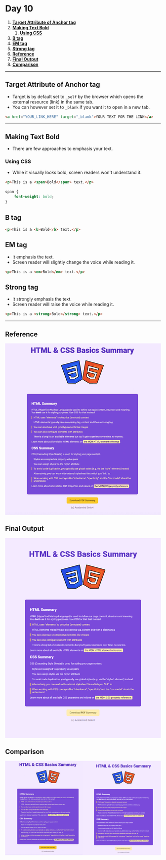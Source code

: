 # **Day 10** <!-- omit in toc -->

1. [**Target Attribute of Anchor tag**](#target-attribute-of-anchor-tag)
2. [**Making Text Bold**](#making-text-bold)
   1. [**Using CSS**](#using-css)
3. [**B tag**](#b-tag)
4. [**EM tag**](#em-tag)
5. [**Strong tag**](#strong-tag)
6. [**Reference**](#reference)
7. [**Final Output**](#final-output)
8. [**Comparison**](#comparison)

---

## **Target Attribute of Anchor tag**

-   Target is by default set to `_self` by the browser which opens the external resource (link) in the same tab.
-   You can however set it to `_blank` if you want it to open in a new tab.

```html
<a href="YOUR_LINK_HERE" target="_blank">YOUR TEXT FOR THE LINK</a>
```

---

## **Making Text Bold**

-   There are few approaches to emphasis your text.

### **Using CSS**

-   While it visually looks bold, screen readers won't understand it.

```html
<p>This is a <span>Bold</span> text.</p>
```

```css
span {
    font-weight: bold;
}
```

## **B tag**

```html
<p>This is a <b>Bold</b> text.</p>
```

## **EM tag**

-   It emphasis the text.
-   Screen reader will slightly change the voice while reading it.

```html
<p>This is a <em>Bold</em> text.</p>
```

## **Strong tag**

-   It strongly emphasis the text.
-   Screen reader will raise the voice while reading it.

```html
<p>This is a <strong>Bold</strong> text.</p>
```

---

## **Reference**

![Reference](./images/finished-site.jpg)

## **Final Output**

![Final Output](./images/output.png)

## **Comparison**

![Comparison](./images/compare.png)
